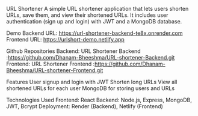 URL Shortener
A simple URL shortener application that lets users shorten URLs, save them, and view their shortened URLs. It includes user authentication (sign up and login) with JWT and a MongoDB database.

Demo
Backend URL: https://url-shortener-backend-te8x.onrender.com
Frontend URL: https://urlshort-demo.netlify.app


Github Repositories
Backend: URL Shortener Backend :https://github.com/Dhanam-Bheeshma/URL-shortener-Backend.git
Frontend: URL Shortener Frontend :https://github.com/Dhanam-Bheeshma/URL-shortener-Frontend.git



Features
User signup and login with JWT
Shorten long URLs
View all shortened URLs for each user
MongoDB for storing users and URLs


Technologies Used
Frontend: React
Backend: Node.js, Express, MongoDB, JWT, Bcrypt
Deployment: Render (Backend), Netlify (Frontend)
